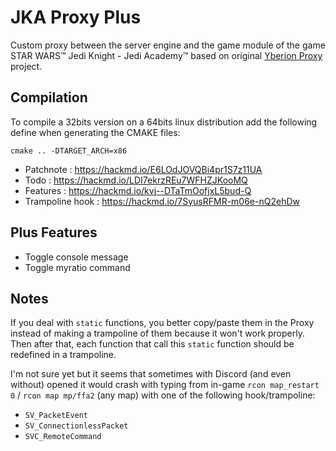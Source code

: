 # JKA Proxy Plus
Custom proxy between the server engine and the game module of the game STAR WARS™ Jedi Knight - Jedi Academy™ based on original [Yberion Proxy](https://github.com/Yberion/JKA_YBEProxy) project.

## Compilation

To compile a 32bits version on a 64bits linux distribution add the following define when generating the CMAKE files:

``cmake .. -DTARGET_ARCH=x86``

- Patchnote : https://hackmd.io/E6LOdJOVQBi4pr1S7z11UA
- Todo : https://hackmd.io/LDI7ekrzREu7WFHZJKooMQ
- Features : https://hackmd.io/kvj--DTaTmOofjxL5bud-Q
- Trampoline hook : https://hackmd.io/7SyusRFMR-m06e-nQ2ehDw

## Plus Features

- Toggle console message
- Toggle myratio command

## Notes

If you deal with `static` functions, you better copy/paste them in the Proxy instead of making a trampoline of them because it won't work properly.  
Then after that, each function that call this `static` function should be redefined in a trampoline.  

I'm not sure yet but it seems that sometimes with Discord (and even without) opened it would crash with typing from in-game `rcon map_restart 0` / `rcon map mp/ffa2` (any map) with one of the following hook/trampoline:  

- `SV_PacketEvent`
- `SV_ConnectionlessPacket`
- `SVC_RemoteCommand`
